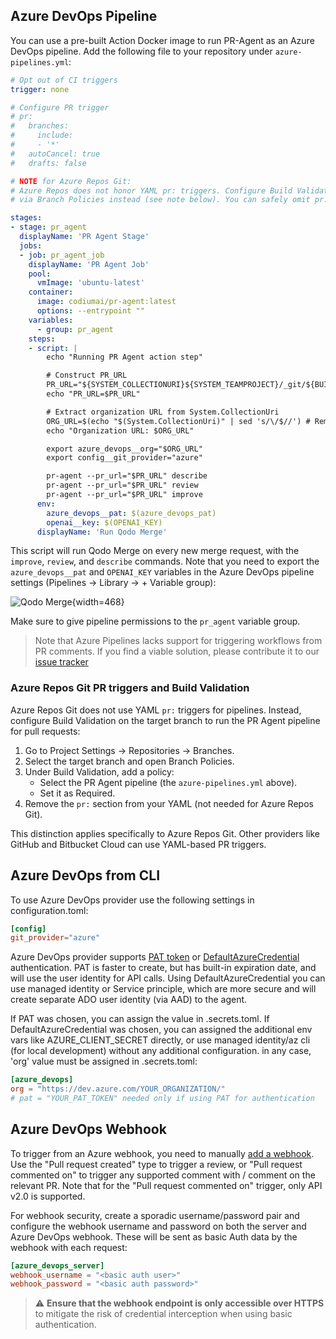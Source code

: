 ## Azure DevOps Pipeline

You can use a pre-built Action Docker image to run PR-Agent as an Azure DevOps pipeline.
Add the following file to your repository under `azure-pipelines.yml`:

```yaml
# Opt out of CI triggers
trigger: none

# Configure PR trigger
# pr:
#   branches:
#     include:
#     - '*'
#   autoCancel: true
#   drafts: false

# NOTE for Azure Repos Git:
# Azure Repos does not honor YAML pr: triggers. Configure Build Validation
# via Branch Policies instead (see note below). You can safely omit pr:.

stages:
- stage: pr_agent
  displayName: 'PR Agent Stage'
  jobs:
  - job: pr_agent_job
    displayName: 'PR Agent Job'
    pool:
      vmImage: 'ubuntu-latest'
    container:
      image: codiumai/pr-agent:latest
      options: --entrypoint ""
    variables:
      - group: pr_agent
    steps:
    - script: |
        echo "Running PR Agent action step"

        # Construct PR_URL
        PR_URL="${SYSTEM_COLLECTIONURI}${SYSTEM_TEAMPROJECT}/_git/${BUILD_REPOSITORY_NAME}/pullrequest/${SYSTEM_PULLREQUEST_PULLREQUESTID}"
        echo "PR_URL=$PR_URL"

        # Extract organization URL from System.CollectionUri
        ORG_URL=$(echo "$(System.CollectionUri)" | sed 's/\/$//') # Remove trailing slash if present
        echo "Organization URL: $ORG_URL"

        export azure_devops__org="$ORG_URL"
        export config__git_provider="azure"

        pr-agent --pr_url="$PR_URL" describe
        pr-agent --pr_url="$PR_URL" review
        pr-agent --pr_url="$PR_URL" improve
      env:
        azure_devops__pat: $(azure_devops_pat)
        openai__key: $(OPENAI_KEY)
      displayName: 'Run Qodo Merge'
```

This script will run Qodo Merge on every new merge request, with the `improve`, `review`, and `describe` commands.
Note that you need to export the `azure_devops__pat` and `OPENAI_KEY` variables in the Azure DevOps pipeline settings (Pipelines -> Library -> + Variable group):

![Qodo Merge](https://codium.ai/images/pr_agent/azure_devops_pipeline_secrets.png){width=468}

Make sure to give pipeline permissions to the `pr_agent` variable group.

> Note that Azure Pipelines lacks support for triggering workflows from PR comments. If you find a viable solution, please contribute it to our [issue tracker](https://github.com/Codium-ai/pr-agent/issues)

### Azure Repos Git PR triggers and Build Validation

Azure Repos Git does not use YAML `pr:` triggers for pipelines. Instead, configure Build Validation on the target branch to run the PR Agent pipeline for pull requests:

1. Go to Project Settings → Repositories → Branches.
2. Select the target branch and open Branch Policies.
3. Under Build Validation, add a policy:
   - Select the PR Agent pipeline (the `azure-pipelines.yml` above).
   - Set it as Required.
4. Remove the `pr:` section from your YAML (not needed for Azure Repos Git).

This distinction applies specifically to Azure Repos Git. Other providers like GitHub and Bitbucket Cloud can use YAML-based PR triggers.

## Azure DevOps from CLI

To use Azure DevOps provider use the following settings in configuration.toml:

```toml
[config]
git_provider="azure"
```

Azure DevOps provider supports [PAT token](https://learn.microsoft.com/en-us/azure/devops/organizations/accounts/use-personal-access-tokens-to-authenticate?view=azure-devops&tabs=Windows) or [DefaultAzureCredential](https://learn.microsoft.com/en-us/azure/developer/python/sdk/authentication-overview#authentication-in-server-environments) authentication.
PAT is faster to create, but has built-in expiration date, and will use the user identity for API calls.
Using DefaultAzureCredential you can use managed identity or Service principle, which are more secure and will create separate ADO user identity (via AAD) to the agent.

If PAT was chosen, you can assign the value in .secrets.toml.
If DefaultAzureCredential was chosen, you can assigned the additional env vars like AZURE_CLIENT_SECRET directly,
or use managed identity/az cli (for local development) without any additional configuration.
in any case, 'org' value must be assigned in .secrets.toml:

```toml
[azure_devops]
org = "https://dev.azure.com/YOUR_ORGANIZATION/"
# pat = "YOUR_PAT_TOKEN" needed only if using PAT for authentication
```

## Azure DevOps Webhook

To trigger from an Azure webhook, you need to manually [add a webhook](https://learn.microsoft.com/en-us/azure/devops/service-hooks/services/webhooks?view=azure-devops).
Use the "Pull request created" type to trigger a review, or "Pull request commented on" to trigger any supported comment with /<command> <args> comment on the relevant PR. Note that for the "Pull request commented on" trigger, only API v2.0 is supported.

For webhook security, create a sporadic username/password pair and configure the webhook username and password on both the server and Azure DevOps webhook. These will be sent as basic Auth data by the webhook with each request:

```toml
[azure_devops_server]
webhook_username = "<basic auth user>"
webhook_password = "<basic auth password>"
```

> :warning: **Ensure that the webhook endpoint is only accessible over HTTPS** to mitigate the risk of credential interception when using basic authentication.
